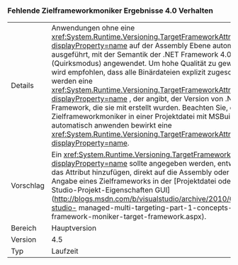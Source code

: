 ### <a name="missing-target-framework-moniker-results-in-40-behavior"></a>Fehlende Zielframeworkmoniker Ergebnisse 4.0 Verhalten

|   |   |
|---|---|
|Details|Anwendungen ohne eine <xref:System.Runtime.Versioning.TargetFrameworkAttribute?displayProperty=name> auf der Assembly Ebene automatisch ausgeführt, mit der Semantik der .NET Framework 4.0 (Quirksmodus) angewendet. Um hohe Qualität zu gewährleisten, wird empfohlen, dass alle Binärdateien explizit zugeschrieben werden eine <xref:System.Runtime.Versioning.TargetFrameworkAttribute?displayProperty=name> , der angibt, der Version von .NET Framework, die sie mit erstellt wurden. Beachten Sie, dass eine Zielframeworkmoniker in einer Projektdatei mit MSBuild automatisch anwenden bewirkt eine <xref:System.Runtime.Versioning.TargetFrameworkAttribute?displayProperty=name>.|
|Vorschlag|Ein <xref:System.Runtime.Versioning.TargetFrameworkAttribute?displayProperty=name> sollte angegeben werden, entweder über das Attribut hinzufügen, direkt auf die Assembly oder durch Angabe eines Zielframeworks in der [Projektdatei oder über Visual Studio-Projekt-Eigenschaften GUI](http://blogs.msdn.com/b/visualstudio/archive/2010/05/19/visual-studio- managed-multi-targeting-part-1-concepts-target-framework-moniker-target-framework.aspx).|
|Bereich|Hauptversion|
|Version|4.5|
|Typ|Laufzeit|

